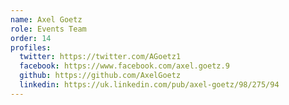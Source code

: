 ```yaml
---
name: Axel Goetz
role: Events Team
order: 14
profiles:
  twitter: https://twitter.com/AGoetz1
  facebook: https://www.facebook.com/axel.goetz.9
  github: https://github.com/AxelGoetz
  linkedin: https://uk.linkedin.com/pub/axel-goetz/98/275/94
---
```

